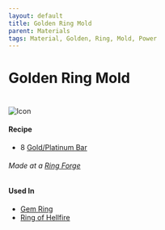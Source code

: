 ```yaml
---
layout: default
title: Golden Ring Mold
parent: Materials
tags: Material, Golden, Ring, Mold, Power
---
```


# Golden Ring Mold
#
![Icon](https://raw.githubusercontent.com/KoekMeneer/SupernovaMod/main/Items/Materials/GoldenRingMold.png)
 
#### Recipe
- 8 [Gold/Platinum Bar](https://terraria-archive.fandom.com/wiki/Iron_Bar)

###### Made at a [Ring Forge](https://koekmeneer.github.io/SupernovaMod/docs/items/tiles/ring_forge)


#### Used In
- [Gem Ring](https://koekmeneer.github.io/SupernovaMod/docs/items/rings/gem_ring)
- [Ring of Hellfire](https://koekmeneer.github.io/SupernovaMod/docs/items/rings/ring_of_hellfire)